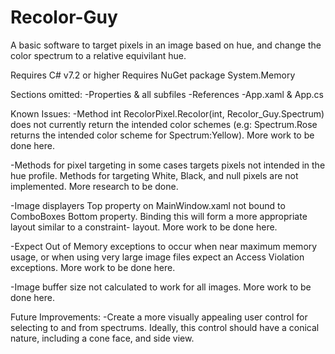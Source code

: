 # Recolor-Guy
A basic software to target pixels in an image based on hue, and change the color spectrum 
to a relative equivilant hue.

Requires C# v7.2 or higher
Requires NuGet package System.Memory

Sections omitted:
  -Properties & all subfiles
  -References
  -App.xaml & App.cs
  
Known Issues:
  -Method int RecolorPixel.Recolor(int, Recolor_Guy.Spectrum) does not currently return 
  the intended color schemes (e.g: Spectrum.Rose returns the intended color scheme for 
  Spectrum:Yellow). More work to be done here.
  
  -Methods for pixel targeting in some cases targets pixels not intended in the hue
  profile. Methods for targeting White, Black, and null pixels are not implemented. More 
  research to be done.
  
  -Image displayers Top property on MainWindow.xaml not bound to ComboBoxes Bottom 
  property. Binding this will form a more appropriate layout similar to a constraint-
  layout. More work to be done here.
  
  -Expect Out of Memory exceptions to occur when near maximum memory usage, or when using
  very large image files expect an Access Violation exceptions. More work to be done here.
  
  -Image buffer size not calculated to work for all images. More work to be done here.
  
Future Improvements:
  -Create a more visually appealing user control for selecting to and from spectrums.
  Ideally, this control should have a conical nature, including a cone face, and side
  view.
